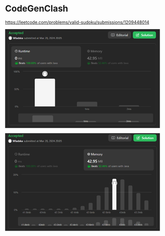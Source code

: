 # CodeGenClash

https://leetcode.com/problems/valid-sudoku/submissions/1209448014

![runtime](./images/leetcodesummary/runtime.png)

![memory](./images/leetcodesummary/memory.png)